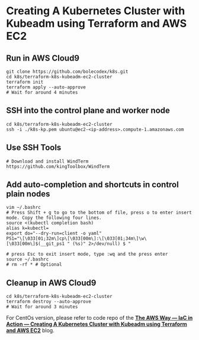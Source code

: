 # Creating A Kubernetes Cluster with Kubeadm using Terraform and AWS EC2
## Run in AWS Cloud9 
```
git clone https://github.com/bolecodex/k8s.git
cd k8s/terraform-k8s-kubeadm-ec2-cluster
terraform init
terraform apply --auto-approve
# Wait for around 4 minutes
```
## SSH into the control plane and worker node
```
cd k8s/terraform-k8s-kubeadm-ec2-cluster
ssh -i ./k8s-kp.pem ubuntu@ec2-<ip-address>.compute-1.amazonaws.com
```
## Use SSH Tools
```
# Download and install WindTerm https://github.com/kingToolbox/WindTerm
```
## Add auto-completion and shortcuts in control plain nodes
```
vim ~/.bashrc
# Press Shift + g to go to the bottom of file, press o to enter insert mode. Copy the following four lines. 
source <(kubectl completion bash)
alias k=kubectl=
export do="--dry-run=client -o yaml"
PS1="\[\033[01;32m\]cp\[\033[00m\]:\[\033[01;34m\]\w\[\033[00m\]$(__git_ps1 " (%s)" 2>/dev/null) $ "

# press Esc to exit insert mode, type :wq and the press enter
source ~/.bashrc
# rm -rf * # Optional
```
## Cleanup in AWS Cloud9
```
cd k8s/terraform-k8s-kubeadm-ec2-cluster
terraform destroy --auto-approve
# Wait for around 3 minutes
```

For CentOs version, please refer to code repo of the **[The AWS Way — IaC in Action — Creating A Kubernetes Cluster with Kubeadm using Terraform and AWS EC2](https://jdluther.medium.com/the-aws-way-iac-in-action-creating-a-kubernetes-cluster-with-kubeadm-using-terraform-and-aws-8227203e000e)** blog.

